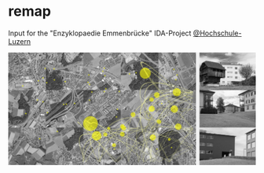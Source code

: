 # remap
Input for the "Enzyklopaedie Emmenbrücke" IDA-Project [@Hochschule-Luzern](https://github.com/Hochschule-Luzern)

![capture](https://github.com/herdav/remap/blob/master/capture_6805.jpg)
